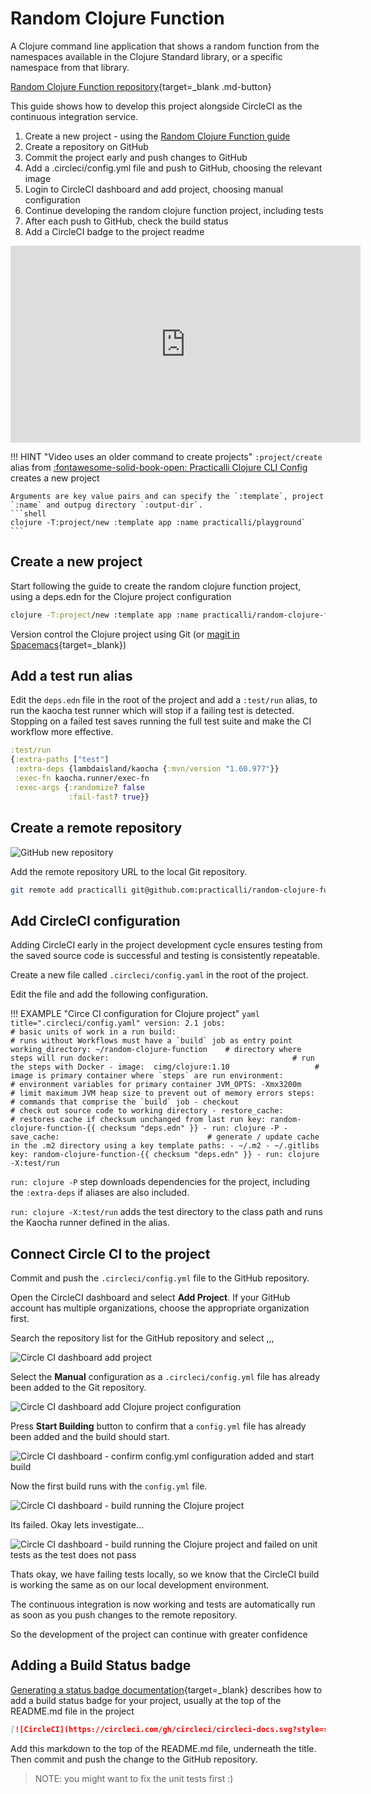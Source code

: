 # Random Clojure Function

A Clojure command line application that shows a random function from the namespaces available in the Clojure Standard library, or a specific namespace from that library.

[Random Clojure Function repository](https://github.com/practicalli/random-clojure-function){target=_blank .md-button}

This guide shows how to develop this project alongside CircleCI as the continuous integration service.

1. Create a new project - using the [Random Clojure Function guide](/simple-projects/random-clojure-function.md)
2. Create a repository on GitHub
3. Commit the project early and push changes to GitHub
4. Add a .circleci/config.yml file and push to GitHub, choosing the relevant image
5. Login to CircleCI dashboard and add project, choosing manual configuration
6. Continue developing the random clojure function project, including tests
7. After each push to GitHub, check the build status
8. Add a CircleCI badge to the project readme

<p style="text-align:center">
<iframe width="560" height="315" src="https://www.youtube.com/embed/sXZKrD4cAFk" title="YouTube video player" frameborder="0" allow="accelerometer; autoplay; clipboard-write; encrypted-media; gyroscope; picture-in-picture" allowfullscreen></iframe>
</p>

!!! HINT "Video uses an older command to create projects"
    `:project/create` alias from [:fontawesome-solid-book-open: Practicalli Clojure CLI Config](/clojure/clojure-cli/practicalli-config/) creates a new project

    Arguments are key value pairs and can specify the `:template`, project `:name` and outpug directory `:output-dir`.
    ```shell
    clojure -T:project/new :template app :name practicalli/playground`
    ```

## Create a new project

Start following the guide to create the random clojure function project, using a deps.edn for the Clojure project configuration

```bash
clojure -T:project/new :template app :name practicalli/random-clojure-function
```

Version control the Clojure project using Git (or [magit in Spacemacs](https://practical.li/spacemacs/source-control/){target=_blank})


## Add a test run alias

Edit the `deps.edn` file in the root of the project and add a `:test/run` alias, to run the kaocha test runner which will stop if a failing test is detected.  Stopping on a failed test saves running the full test suite and make the CI workflow more effective.

```clojure title="Project deps.edn"
:test/run
{:extra-paths ["test"]
 :extra-deps {lambdaisland/kaocha {:mvn/version "1.60.977"}}
 :exec-fn kaocha.runner/exec-fn
 :exec-args {:randomize? false
             :fail-fast? true}}
```

## Create a remote repository

![GitHub new repository](/images/github-repository-create-new.png)

Add the remote repository URL to the local Git repository.

```bash
git remote add practicalli git@github.com:practicalli/random-clojure-function.git
```


## Add CircleCI configuration

Adding CircleCI early in the project development cycle ensures testing from the saved source code is successful and testing is consistently repeatable.

Create a new file called `.circleci/config.yaml` in the root of the project.

Edit the file and add the following configuration.

!!! EXAMPLE "Circe CI configuration for Clojure project"
    ```yaml title=".circleci/config.yaml"
    version: 2.1
    jobs:                                               # basic units of work in a run
      build:                                            # runs without Workflows must have a `build` job as entry point
        working_directory: ~/random-clojure-function    # directory where steps will run
        docker:                                         # run the steps with Docker
          - image:  cimg/clojure:1.10                   # image is primary container where `steps` are run
        environment:                                    # environment variables for primary container
          JVM_OPTS: -Xmx3200m                           # limit maximum JVM heap size to prevent out of memory errors
        steps:                                          # commands that comprise the `build` job
          - checkout                                    # check out source code to working directory
          - restore_cache:                              # restores cache if checksum unchanged from last run
              key: random-clojure-function-{{ checksum "deps.edn" }}
          - run: clojure -P
          - save_cache:                                 # generate / update cache in the .m2 directory using a key template
              paths:
                - ~/.m2
                - ~/.gitlibs
              key: random-clojure-function-{{ checksum "deps.edn" }}
          - run: clojure -X:test/run
    ```

`run: clojure -P` step downloads dependencies for the project, including the `:extra-deps` if aliases are also included.

`run: clojure -X:test/run` adds the test directory to the class path and runs the Kaocha runner defined in the alias.


## Connect Circle CI to the project

Commit and push the `.circleci/config.yml` file to the GitHub repository.

Open the CircleCI dashboard and select **Add Project**.  If your GitHub account has multiple organizations, choose the appropriate organization first.

Search the repository list for the GitHub repository and select ,,,

![Circle CI dashboard add project](/images/circle-ci-dashboard-projecs-random-clojure-function-setup.png)

Select the **Manual** configuration as a `.circleci/config.yml` file has already been added to the Git repository.


![Circle CI dashboard add Clojure project configuration](/images/circle-ci-dashboard-projects-random-clojure-function-configuration.png)

Press **Start Building** button to confirm that a `config.yml` file has already been added and the build should start.


![Circle CI dashboard - confirm config.yml configuration added and start build](/images/circle-ci-dashboard-projects-random-clojure-function-config-yml-added.png)

Now the first build runs with the `config.yml` file.


![Circle CI dashboard - build running the Clojure project](/images/circle-ci-dashboard-pipelines-random-clojure-function-running.png)

Its failed.  Okay lets investigate...


![Circle CI dashboard - build running the Clojure project and failed on unit tests as the test does not pass](/images/circle-ci-dashboard-pipelines-random-clojure-function-build-failed-test-runner.png)


Thats okay, we have failing tests locally, so we know that the CircleCI build is working the same as on our local development environment.

The continuous integration is now working and tests are automatically run as soon as you push changes to the remote repository.

So the development of the project can continue with greater confidence


## Adding a Build Status badge

[Generating a status badge documentation](https://circleci.com/docs/2.0/status-badges/#generating-a-status-badge){target=_blank} describes how to add a build status badge for your project, usually at the top of the README.md file in the project

```markdown
[![CircleCI](https://circleci.com/gh/circleci/circleci-docs.svg?style=svg)](https://circleci.com/gh/practicalli/random-clojure-function)
```

Add this markdown to the top of the README.md file, underneath the title.  Then commit and push the change to the GitHub repository.

> NOTE: you might want to fix the unit tests first :)
